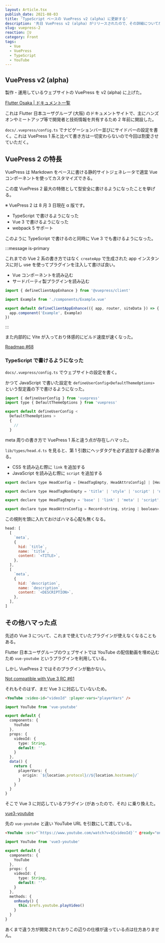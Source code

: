 ```yaml
---
layout: Article.tsx
publish_date: 2021-08-03
title: 'TypeScript ベースの VuePress v2 (alpha) に更新する'
description: '先日 VuePress v2 (alpha) がリリースされたので、その詳細についてかいつまんで書かせていただいています。'
slug: vuepress-2
reaction: 💇‍♀️
category: Front
tags:
  - Vue
  - VuePress
  - TypeScript
  - YouTube
---
```


## VuePress v2 (alpha)

製作・運用しているウェブサイトの VuePress を v2 (alpha) に上げた。

[Flutter Osaka | ドキュメント一覧](https://flutter-osaka.netlify.app)

これは Flutter 日本ユーザグループ (大阪) のドキュメントサイトで、主にハンズオンやミートアップ等で開発者と技術情報を共有するため 2 年前に開設した。

`docs/.vuepress/config.ts` でナビゲーションバー並びにサイドバーの設定を書く。これは VuePress 1 系と比べて書き方は一切変わらないので今回は割愛させていただく。

## VuePress 2 の特長

VuePress は Markdown をベースに書ける静的サイトジェネレータで適宜 Vue コンポーネントを使ってカスタマイズできる。

この度 VuePress 2 最大の特徴として型安全に書けるようになったことを挙げる。

※ VuePress 2 は 8 月 3 日現在 α 版です。

- TypeScript で書けるようになった
- Vue 3 で書けるようになった
- webpack 5 サポート

このように TypeScript で書けるのと同時に Vue 3 でも書けるようになった。

:::message is-primary

これまでの Vue 2 系の書き方ではなく `createApp` で生成された app インスタンスに対し use を使ってプラグインを注入して書けば良い。

- Vue コンポーネントを読み込む
- サードパーティ製プラグインを読み込む

```js
import { defineClientAppEnhance } from '@vuepress/client'

import Example from './components/Example.vue'

export default defineClientAppEnhance(({ app, router, siteData }) => {
  app.component('Example', Example)
})
```

:::

また内部的に Vite が入っており体感的にビルド速度が速くなった。

[Roadmap #68](https://github.com/vuepress/vuepress-next/discussions/68)

### TypeScript で書けるようになった

`docs/.vuepress/config.ts` でウェブサイトの設定を書く。

かつて JavaScript で書いた設定を `defineUserConfig<DefaultThemeOptions>` という型定義の下で書けるようになった。

```js
import { defineUserConfig } from 'vuepress'
import type { DefaultThemeOptions } from 'vuepress'

export default defineUserConfig <
  DefaultThemeOptions >
  {
    //
  }
```

meta 周りの書き方で VuePress 1 系と違う点が存在しハマった。

`lib/types/head.d.ts` を見ると、第 1 引数にヘッダタグを必ず追加する必要がある。

- CSS を読み込む際に `link` を追加する
- JavaScript を読み込む際に `script` を追加する

```js
export declare type HeadConfig = [HeadTagEmpty, HeadAttrsConfig] | [HeadTagNonEmpty, HeadAttrsConfig, string];

export declare type HeadTagNonEmpty = 'title' | 'style' | 'script' | 'noscript' | 'template';

export declare type HeadTagEmpty = 'base' | 'link' | 'meta' | 'script';

export declare type HeadAttrsConfig = Record<string, string | boolean>;
```

この規則を頭に入れておけばハマる心配も無くなる。

```js
head: [
  [
    `meta`,
    {
      hid: `title`,
      name: `title`,
      content: `<TITLE>`,
    },
  ],
  [
    `meta`,
    {
      hid: `description`,
      name: `description`,
      content: `<DESCRIPTION>`,
    },
  ],
]
```

## その他ハマった点

先述の Vue 3 について、これまで使えていたプラグインが使えなくなることもある。

Flutter 日本ユーザグループのウェブサイトでは YouTube の配信動画を埋め込むため `vue-youtube` というプラグインを利用している。

しかし VuePress 2 ではそのプラグインが動かない。

[Not compatible with Vue 3 RC #61](https://github.com/anteriovieira/vue-youtube/issues/61)

それもそのはず、まだ Vue 3 に対応していないため。

```html
<YouTube :video-id="videoId" :player-vars="playerVars" />
```

```ts
import YouTube from 'vue-youtube'

export default {
  components: {
    YouTube
  },
  props: {
    videoId: {
      type: String,
      default: ''
    }
  },
  data() {
    return {
      playerVars: {
        origin: `${location.protocol}//${location.hostname}/`
      }
    }
  }
}
```

そこで Vue 3 に対応しているプラグイン (があったので、それ) に乗り換えた。

[vue3-youtube](https://www.npmjs.com/package/vue3-youtube)

先の `vue-youtube` と違い YouTube URL を引数にして渡している。

```html
<YouTube :src="`https://www.youtube.com/watch?v=${videoId}`" @ready="onReady" ref="youtube" />
```

```ts
import YouTube from 'vue3-youtube'

export default {
  components: {
    YouTube
  },
  props: {
    videoId: {
      type: String,
      default: ''
    }
  },
  methods: {
    onReady() {
      this.$refs.youtube.playVideo()
    }
  }
}
```

あくまで違う方が開発されておりこの辺りの仕様が違っている点は仕方ありません。
